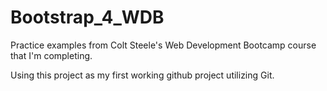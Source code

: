 # Bootstrap_4_WDB
Practice examples from Colt Steele's Web Development Bootcamp course that I'm completing.

Using this project as my first working github project utilizing Git.
